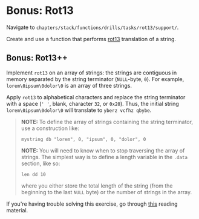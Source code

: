 # Bonus: Rot13

Navigate to `chapters/stack/functions/drills/tasks/rot13/support/`.

Create and use a function that performs [rot13](https://rot13.com/) translation of a string.

## Bonus: Rot13++

Implement `rot13` on an array of strings: the strings are contiguous in memory separated by the string terminator (`NULL`-byte, `0`).
For example, `lorem\0ipsum\0dolor\0` is an array of three strings.

Apply `rot13` to alphabetical characters and replace the string terminator with a space (`' '`, blank, character `32`, or `0x20`).
Thus, the initial string `lorem\0ipsum\0dolor\0` will translate to `yberz vcfhz qbybe`.

> **NOTE:** To define the array of strings containing the string terminator, use a construction like:
>
> ```Assembly
> mystring db "lorem", 0, "ipsum", 0, "dolor", 0
> ```
>
> **NOTE:** You will need to know when to stop traversing the array of strings. The simplest way is to define a length variable in the `.data` section, like so:
>
> ```Assembly
> len dd 10
> ```
>
> where you either store the total length of the string (from the beginning to the last `NULL` byte) or the number of strings in the array.

If you're having trouble solving this exercise, go through [this](../../../reading/functions.md) reading material.
